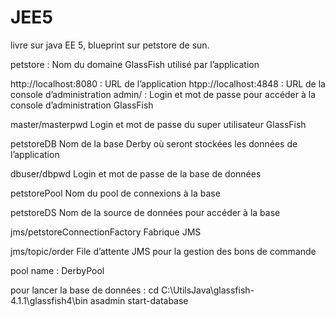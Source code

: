 # JEE5
livre sur java EE 5, blueprint sur petstore de sun.

petstore : Nom du domaine GlassFish utilisé par l’application

http://localhost:8080 : URL de l’application
htpp://localhost:4848 : URL de la console d’administration
admin/ : Login et mot de passe pour accéder à la console d’administration GlassFish

master/masterpwd
Login et mot de passe du super utilisateur GlassFish

petstoreDB
Nom de la base Derby où seront stockées les données de l’application

dbuser/dbpwd
Login et mot de passe de la base de données

petstorePool
Nom du pool de connexions à la base

petstoreDS
Nom de la source de données pour accéder à la base

jms/petstoreConnectionFactory
Fabrique JMS

jms/topic/order
File d’attente JMS pour la gestion des bons de commande


pool name : DerbyPool



pour lancer la base de données : 
cd C:\UtilsJava\glassfish-4.1.1\glassfish4\bin
asadmin
start-database

